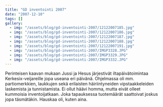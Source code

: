 ```yaml
---
title: "GD inventointi 2007"
date: "2007-12-10"
tags: []
gallery:
  - img: "/assets/blog/gd-inventointi-2007/12122007185.jpg"
  - img: "/assets/blog/gd-inventointi-2007/12122007186.jpg"
  - img: "/assets/blog/gd-inventointi-2007/12122007187.jpg"
  - img: "/assets/blog/gd-inventointi-2007/12122007188.jpg"
  - img: "/assets/blog/gd-inventointi-2007/12122007191.jpg"
  - img: "/assets/blog/gd-inventointi-2007/IMGP3328.JPG"
  - img: "/assets/blog/gd-inventointi-2007/IMGP3329.JPG"
  - img: "/assets/blog/gd-inventointi-2007/IMGP3332.JPG"
---
```


Perinteisen kaavan mukaan Jussi ja Hesus järjestivät iltapäivätoimintaa
Kerkesix-veijareille jopa useana eri päivänä. Ohjelmassa oli mm.
partiomerkkien, laukkujen sekä erilaisten häiriintyneiden
vipstaakkeleiden laskemista ja tunnistamista. Ei ollut häävi homma,
mutta eivät olleet kummoisia inventoijatkaan. Joka tapauksessa
tuotemäärät saattoivat joskus jopa täsmätäkin. Hauskaa oli, kuten aina.
